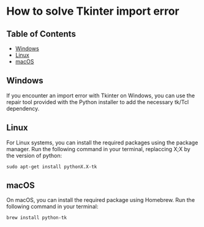 # How to solve Tkinter import error

## Table of Contents
- [Windows](#windows)
- [Linux](#linux)
- [macOS](#macos)

## Windows

If you encounter an import error with Tkinter on Windows, you can use the repair tool provided with the Python installer to add the necessary tk/Tcl dependency.

## Linux

For Linux systems, you can install the required packages using the package manager. Run the following command in your terminal, replaccing X;X by  the version of python:

```
sudo apt-get install pythonX.X-tk
```

## macOS

On macOS, you can install the required package using Homebrew. Run the following command in your terminal:

```
brew install python-tk
```
